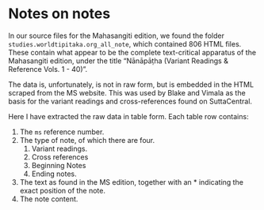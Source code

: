 # Notes on notes

In our source files for the Mahasangiti edition, we found the folder `studies.worldtipitaka.org_all_note`, which contained 806 HTML files. These contain what appear to be the complete text-critical apparatus of the Mahasangiti edition, under the title “Nānāpāṭha (Variant Readings & Reference Vols. 1 - 40)”.

The data is, unfortunately, is not in raw form, but is embedded in the HTML scraped from the MS website. This was used by Blake and Vimala as the basis for the variant readings and cross-references found on SuttaCentral.

Here I have extracted the raw data in table form. Each table row contains:

1. The `ms` reference number.
2. The type of note, of which there are four.
    1. Variant readings.
    2. Cross references
    3. Beginning Notes
    4. Ending notes.
3. The text as found in the MS edition, together with an * indicating the exact position of the note.
4. The note content.
